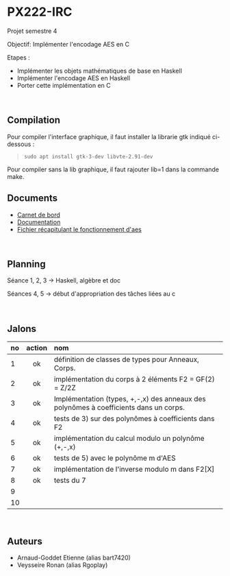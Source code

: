 # PX222-IRC
Projet semestre 4

Objectif: Implémenter l'encodage AES en C

Etapes :
  - Implémenter les objets mathématiques de base en Haskell
  - Implémenter l'encodage AES en Haskell
  - Porter cette implémentation en C

<br>

## Compilation

Pour compiler l'interface graphique, il faut installer la librarie gtk indiqué ci-dessous :


> ```sudo apt install gtk-3-dev libvte-2.91-dev```

Pour compiler sans la lib graphique, il faut rajouter lib=1 dans la commande make.


## Documents
- [Carnet de bord](./docs/carnet_bord.md)
- [Documentation](./docs/documentation.md)
- [Fichier récapitulant le fonctionnement d'aes](./docs/fonctionnement_aes.md)

<br>


## Planning

Séance 1, 2, 3 -> Haskell, algèbre et doc

Séances 4, 5 -> début d'appropriation des tâches liées au c

<br>

## Jalons

|no |  action   |                                        nom                                                 |
|:--|:---------:|:-------------------------------------------------------------------------------------------|
| 1 |    ok     |  définition de classes de types pour Anneaux, Corps.                                       |
| 2 |    ok     |  implémentation du corps à 2 éléments F2 = GF(2) = Z/2Z                                    |
| 3 |    ok     |  Implémentation (types, +,-,x) des anneaux des polynômes à coefficients dans un corps.     |
| 4 |    ok     |  tests de 3) sur des polynômes à coefficients dans F2                                      |
| 5 |    ok     |  implémentation du calcul modulo un polynôme (+,-,x)                                       |
| 6 |    ok     |  tests de 5) avec le polynôme m d'AES                                                      |
| 7 | ok  |  implémentation de l'inverse modulo m dans F2[X]                                           |
| 8 |      ok    |  tests du 7                                                                                |
| 9 |           |                                                                                            |
| 10|           |                                                                                            |


<br>

## Auteurs
- Arnaud-Goddet Etienne (alias bart7420)
- Veysseire Ronan (alias Rgoplay)